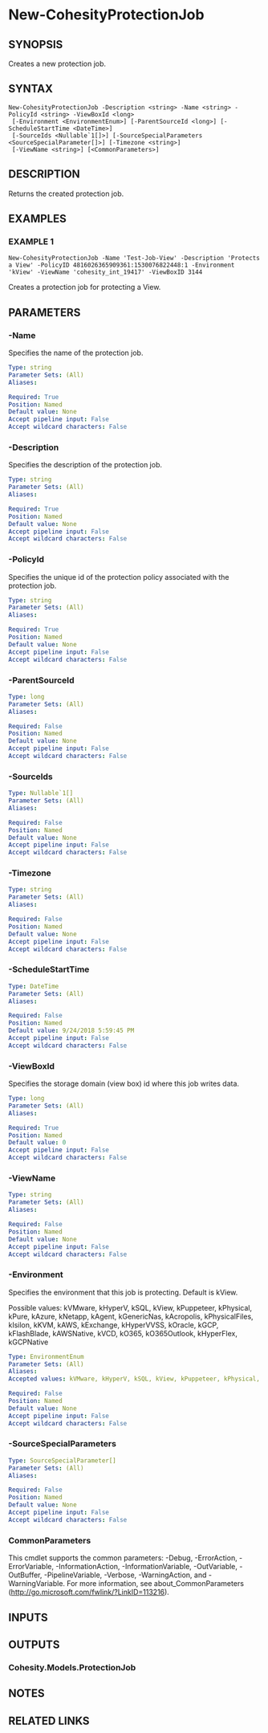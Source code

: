 # New-CohesityProtectionJob

## SYNOPSIS
Creates a new protection job.

## SYNTAX

```
New-CohesityProtectionJob -Description <string> -Name <string> -PolicyId <string> -ViewBoxId <long>
 [-Environment <EnvironmentEnum>] [-ParentSourceId <long>] [-ScheduleStartTime <DateTime>]
 [-SourceIds <Nullable`1[]>] [-SourceSpecialParameters <SourceSpecialParameter[]>] [-Timezone <string>]
 [-ViewName <string>] [<CommonParameters>]
```

## DESCRIPTION
Returns the created protection job.

## EXAMPLES

### EXAMPLE 1
```
New-CohesityProtectionJob -Name 'Test-Job-View' -Description 'Protects a View' -PolicyID 4816026365909361:1530076822448:1 -Environment 'kView' -ViewName 'cohesity_int_19417' -ViewBoxID 3144
```

Creates a protection job for protecting a View.

## PARAMETERS

### -Name
Specifies the name of the protection job.

```yaml
Type: string
Parameter Sets: (All)
Aliases:

Required: True
Position: Named
Default value: None
Accept pipeline input: False
Accept wildcard characters: False
```

### -Description
Specifies the description of the protection job.

```yaml
Type: string
Parameter Sets: (All)
Aliases:

Required: True
Position: Named
Default value: None
Accept pipeline input: False
Accept wildcard characters: False
```

### -PolicyId
Specifies the unique id of the protection policy associated with the protection job.

```yaml
Type: string
Parameter Sets: (All)
Aliases:

Required: True
Position: Named
Default value: None
Accept pipeline input: False
Accept wildcard characters: False
```

### -ParentSourceId
```yaml
Type: long
Parameter Sets: (All)
Aliases:

Required: False
Position: Named
Default value: None
Accept pipeline input: False
Accept wildcard characters: False
```

### -SourceIds
```yaml
Type: Nullable`1[]
Parameter Sets: (All)
Aliases:

Required: False
Position: Named
Default value: None
Accept pipeline input: False
Accept wildcard characters: False
```

### -Timezone
```yaml
Type: string
Parameter Sets: (All)
Aliases:

Required: False
Position: Named
Default value: None
Accept pipeline input: False
Accept wildcard characters: False
```

### -ScheduleStartTime
```yaml
Type: DateTime
Parameter Sets: (All)
Aliases:

Required: False
Position: Named
Default value: 9/24/2018 5:59:45 PM
Accept pipeline input: False
Accept wildcard characters: False
```

### -ViewBoxId
Specifies the storage domain (view box) id where this job writes data.

```yaml
Type: long
Parameter Sets: (All)
Aliases:

Required: True
Position: Named
Default value: 0
Accept pipeline input: False
Accept wildcard characters: False
```

### -ViewName
```yaml
Type: string
Parameter Sets: (All)
Aliases:

Required: False
Position: Named
Default value: None
Accept pipeline input: False
Accept wildcard characters: False
```

### -Environment
Specifies the environment that this job is protecting.
Default is kView.

Possible values: kVMware, kHyperV, kSQL, kView, kPuppeteer, kPhysical, kPure, kAzure, kNetapp, kAgent, kGenericNas, kAcropolis, kPhysicalFiles, kIsilon, kKVM, kAWS, kExchange, kHyperVVSS, kOracle, kGCP, kFlashBlade, kAWSNative, kVCD, kO365, kO365Outlook, kHyperFlex, kGCPNative

```yaml
Type: EnvironmentEnum
Parameter Sets: (All)
Aliases:
Accepted values: kVMware, kHyperV, kSQL, kView, kPuppeteer, kPhysical, kPure, kAzure, kNetapp, kAgent, kGenericNas, kAcropolis, kPhysicalFiles, kIsilon, kKVM, kAWS, kExchange, kHyperVVSS, kOracle, kGCP, kFlashBlade, kAWSNative, kVCD, kO365, kO365Outlook, kHyperFlex, kGCPNative

Required: False
Position: Named
Default value: None
Accept pipeline input: False
Accept wildcard characters: False
```

### -SourceSpecialParameters
```yaml
Type: SourceSpecialParameter[]
Parameter Sets: (All)
Aliases:

Required: False
Position: Named
Default value: None
Accept pipeline input: False
Accept wildcard characters: False
```

### CommonParameters
This cmdlet supports the common parameters: -Debug, -ErrorAction, -ErrorVariable, -InformationAction, -InformationVariable, -OutVariable, -OutBuffer, -PipelineVariable, -Verbose, -WarningAction, and -WarningVariable.
For more information, see about_CommonParameters (http://go.microsoft.com/fwlink/?LinkID=113216).

## INPUTS

## OUTPUTS

### Cohesity.Models.ProtectionJob
## NOTES

## RELATED LINKS
